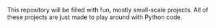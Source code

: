 This repository will be filled with fun, mostly small-scale projects. All of these projects are just made to play around with Python code.
